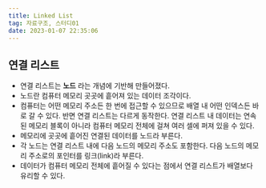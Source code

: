 ```yaml
---
title: Linked List
tag: 자료구조, 스터디01
date: 2023-01-07 22:35:06
---
```


## 연결 리스트
- 연결 리스트는 __노드__ 라는 개념에 기반해 만들어졌다.
- 노드란 컴퓨터 메모리 곳곳에 흩어져 있는 데이터 조각이다.
- 컴퓨터는 어떤 메모리 주소든 한 번에 접근할 수 있으므로 배열 내 어떤 인덱스든 바로 갈 수 있다. 반면 연결 리스트는 다르게 동작한다. 연결 리스트 내 데이터는 연속된 메모리 블록이 아니라 컴퓨터 메모리 전체에 걸쳐 여러 셀에 퍼져 있을 수 있다.
- 메모리에 곳곳에 흩어진 연결된 데이터를 노드라 부른다. 
- 각 노드는 연결 리스트 내에 다음 노드의 메모리 주소도 포함한다. 다음 노드의 메모리 주소로의 포인터를 링크(link)라 부른다.
- 데이터가 컴퓨터 메모리 전체에 흩어질 수 있다는 점에서 연결 리스트가 배열보다 유리할 수 있다.
